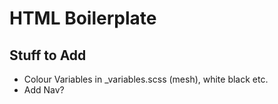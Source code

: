 # HTML Boilerplate

## Stuff to Add
- Colour Variables in _variables.scss (mesh), white black etc.
- Add Nav?
